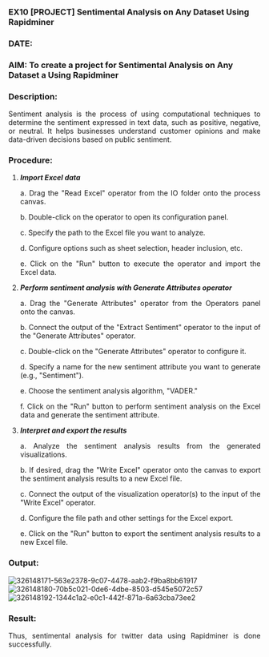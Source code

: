### EX10 [PROJECT] Sentimental Analysis on Any Dataset Using Rapidminer
### DATE: 
### AIM: To create a project for Sentimental Analysis on Any Dataset a Using Rapidminer
### Description: 
<div align = "justify">
Sentiment analysis is the process of using computational techniques to determine the sentiment expressed in text data, such as positive, negative, or neutral. It helps businesses understand customer opinions and make data-driven decisions based on public sentiment.

### Procedure:
1) ***Import Excel data***
    <p>a. Drag the "Read Excel" operator from the IO folder onto the process canvas.
    <p>b. Double-click on the operator to open its configuration panel.
    <p>c. Specify the path to the Excel file you want to analyze.
    <p>d. Configure options such as sheet selection, header inclusion, etc.
    <p>e. Click on the "Run" button to execute the operator and import the Excel data.
2) ***Perform sentiment analysis with Generate Attributes operator***
    <p>a. Drag the "Generate Attributes" operator from the Operators panel onto the canvas.
    <p>b. Connect the output of the "Extract Sentiment" operator to the input of the "Generate Attributes" operator.
    <p>c. Double-click on the "Generate Attributes" operator to configure it.
    <p>d. Specify a name for the new sentiment attribute you want to generate (e.g., "Sentiment").
    <p>e. Choose the sentiment analysis algorithm, "VADER."
    <p>f. Click on the "Run" button to perform sentiment analysis on the Excel data and generate the sentiment attribute.
3) ***Interpret and export the results***
    <p>a. Analyze the sentiment analysis results from the generated visualizations.
    <p>b. If desired, drag the "Write Excel" operator onto the canvas to export the sentiment analysis results to a new Excel file.
    <p>c. Connect the output of the visualization operator(s) to the input of the "Write Excel" operator.
    <p>d. Configure the file path and other settings for the Excel export.
    <p>e. Click on the "Run" button to export the sentiment analysis results to a new Excel file.

### Output:
![326148171-563e2378-9c07-4478-aab2-f9ba8bb61917](https://github.com/user-attachments/assets/e5116a7d-4f2b-49c3-9c6a-86b33de51842)
![326148180-70b5c021-0de6-4dbe-8503-d545e5072c57](https://github.com/user-attachments/assets/d29eacb1-da3d-4543-a7b6-7190edb4bfde)
![326148192-1344c1a2-e0c1-442f-871a-6a63cba73ee2](https://github.com/user-attachments/assets/13075dcf-8c1b-48a1-8126-cd23064ad3fe)

### Result:
Thus, sentimental analysis for twitter data using Rapidminer is done successfully.
